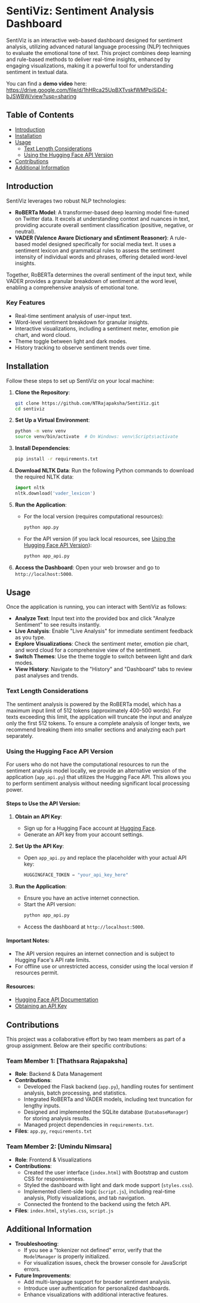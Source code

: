 # SentiViz: Sentiment Analysis Dashboard

SentiViz is an interactive web-based dashboard designed for sentiment analysis, utilizing advanced natural language processing (NLP) techniques to evaluate the emotional tone of text. This project combines deep learning and rule-based methods to deliver real-time insights, enhanced by engaging visualizations, making it a powerful tool for understanding sentiment in textual data.

You can find a **demo video** here: https://drive.google.com/file/d/1hHRca25UpBXTvskfWMPpiSiD4-bJSWBW/view?usp=sharing

## Table of Contents
- [Introduction](#introduction)
- [Installation](#installation)
- [Usage](#usage)
  - [Text Length Considerations](#text-length-considerations)
  - [Using the Hugging Face API Version](#using-the-hugging-face-api-version)
- [Contributions](#contributions)
- [Additional Information](#additional-information)

## Introduction
SentiViz leverages two robust NLP technologies:
- **RoBERTa Model**: A transformer-based deep learning model fine-tuned on Twitter data. It excels at understanding context and nuances in text, providing accurate overall sentiment classification (positive, negative, or neutral).
- **VADER (Valence Aware Dictionary and sEntiment Reasoner)**: A rule-based model designed specifically for social media text. It uses a sentiment lexicon and grammatical rules to assess the sentiment intensity of individual words and phrases, offering detailed word-level insights.

Together, RoBERTa determines the overall sentiment of the input text, while VADER provides a granular breakdown of sentiment at the word level, enabling a comprehensive analysis of emotional tone.

### Key Features
- Real-time sentiment analysis of user-input text.
- Word-level sentiment breakdown for granular insights.
- Interactive visualizations, including a sentiment meter, emotion pie chart, and word cloud.
- Theme toggle between light and dark modes.
- History tracking to observe sentiment trends over time.

## Installation
Follow these steps to set up SentiViz on your local machine:

1. **Clone the Repository**:
   ```bash
   git clone https://github.com/NTRajapaksha/SentiViz.git
   cd sentiviz
   ```

2. **Set Up a Virtual Environment**:
   ```bash
   python -m venv venv
   source venv/bin/activate  # On Windows: venv\Scripts\activate
   ```

3. **Install Dependencies**:
   ```bash
   pip install -r requirements.txt
   ```

4. **Download NLTK Data**:
   Run the following Python commands to download the required NLTK data:
   ```python
   import nltk
   nltk.download('vader_lexicon')
   ```

5. **Run the Application**:
   - For the local version (requires computational resources):
     ```bash
     python app.py
     ```
   - For the API version (if you lack local resources, see [Using the Hugging Face API Version](#using-the-hugging-face-api-version)):
     ```bash
     python app_api.py
     ```

6. **Access the Dashboard**:
   Open your web browser and go to `http://localhost:5000`.

## Usage
Once the application is running, you can interact with SentiViz as follows:
- **Analyze Text**: Input text into the provided box and click "Analyze Sentiment" to see results instantly.
- **Live Analysis**: Enable "Live Analysis" for immediate sentiment feedback as you type.
- **Explore Visualizations**: Check the sentiment meter, emotion pie chart, and word cloud for a comprehensive view of the sentiment.
- **Switch Themes**: Use the theme toggle to switch between light and dark modes.
- **View History**: Navigate to the "History" and "Dashboard" tabs to review past analyses and trends.

### Text Length Considerations
The sentiment analysis is powered by the RoBERTa model, which has a maximum input limit of 512 tokens (approximately 400-500 words). For texts exceeding this limit, the application will truncate the input and analyze only the first 512 tokens. To ensure a complete analysis of longer texts, we recommend breaking them into smaller sections and analyzing each part separately.

### Using the Hugging Face API Version
For users who do not have the computational resources to run the sentiment analysis model locally, we provide an alternative version of the application (`app_api.py`) that utilizes the Hugging Face API. This allows you to perform sentiment analysis without needing significant local processing power.

#### Steps to Use the API Version:
1. **Obtain an API Key**:
   - Sign up for a Hugging Face account at [Hugging Face](https://huggingface.co/).
   - Generate an API key from your account settings.

2. **Set Up the API Key**:
   - Open `app_api.py` and replace the placeholder with your actual API key:
     ```python
     HUGGINGFACE_TOKEN = "your_api_key_here"
     ```

3. **Run the Application**:
   - Ensure you have an active internet connection.
   - Start the API version:
     ```bash
     python app_api.py
     ```
   - Access the dashboard at `http://localhost:5000`.

#### Important Notes:
- The API version requires an internet connection and is subject to Hugging Face's API rate limits.
- For offline use or unrestricted access, consider using the local version if resources permit.

#### Resources:
- [Hugging Face API Documentation](https://huggingface.co/docs/api-inference/index)
- [Obtaining an API Key](https://huggingface.co/docs/hub/security-tokens)

## Contributions
This project was a collaborative effort by two team members as part of a group assignment. Below are their specific contributions:

### Team Member 1: [Thathsara Rajapaksha]
- **Role**: Backend & Data Management
- **Contributions**:
  - Developed the Flask backend (`app.py`), handling routes for sentiment analysis, batch processing, and statistics.
  - Integrated RoBERTa and VADER models, including text truncation for lengthy inputs.
  - Designed and implemented the SQLite database (`DatabaseManager`) for storing analysis results.
  - Managed project dependencies in `requirements.txt`.
- **Files**: `app.py`, `requirements.txt`

### Team Member 2: [Umindu Nimsara]
- **Role**: Frontend & Visualizations
- **Contributions**:
  - Created the user interface (`index.html`) with Bootstrap and custom CSS for responsiveness.
  - Styled the dashboard with light and dark mode support (`styles.css`).
  - Implemented client-side logic (`script.js`), including real-time analysis, Plotly visualizations, and tab navigation.
  - Connected the frontend to the backend using the fetch API.
- **Files**: `index.html`, `styles.css`, `script.js`

## Additional Information
- **Troubleshooting**:
  - If you see a "tokenizer not defined" error, verify that the `ModelManager` is properly initialized.
  - For visualization issues, check the browser console for JavaScript errors.
- **Future Improvements**:
  - Add multi-language support for broader sentiment analysis.
  - Introduce user authentication for personalized dashboards.
  - Enhance visualizations with additional interactive features.
